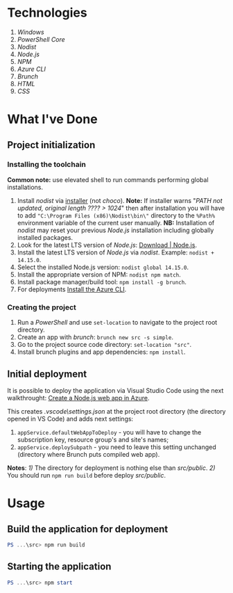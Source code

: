 # Technologies

1. _Windows_
1. _PowerShell Core_
1. _Nodist_
1. _Node.js_
1. _NPM_
1. _Azure CLI_
1. _Brunch_
1. _HTML_
1. _CSS_

# What I've Done

## Project initialization

### Installing the toolchain

**Common note:** use elevated shell to run commands performing global installations.

1. Install _nodist_ via [installer](https://github.com/nullivex/nodist/releases) (not _choco_).
   **Note:** If installer warns "_PATH not updated, original length ???? > 1024_" then after installation
   you will have to add `"C:\Program Files (x86)\Nodist\bin\"` directory to the `%Path%` environment
   variable of the current user manually.
   **NB:** Installation of _nodist_ may reset your previous _Node.js_ installation including globally
   installed packages.
1. Look for the latest LTS version of _Node.js_: [Download | Node.js](https://nodejs.org/en/download/).
1. Install the latest LTS version of _Node.js_ via _nodist_. Example: `nodist + 14.15.0`.
1. Select the installed Node.js version: `nodist global 14.15.0`.
1. Install the appropriate version of NPM: `nodist npm match`.
1. Install package manager/build tool: `npm install -g brunch`.
1. For deployments [Install the Azure CLI](https://docs.microsoft.com/en-us/cli/azure/install-azure-cli).

### Creating the project

1. Run a _PowerShell_ and use `set-location` to navigate to the project root directory.
1. Create an app with _brunch_: `brunch new src -s simple`.
1. Go to the project source code directory: `set-location "src"`.
1. Install brunch plugins and app dependencies: `npm install`.

## Initial deployment

It is possible to deploy the application via Visual Studio Code using the next walkthrought:
[Create a Node.js web app in Azure](https://docs.microsoft.com/en-us/azure/app-service/quickstart-nodejs?pivots=platform-windows).

This creates _.vscode\settings.json_ at the project root directory (the directory opened in VS Code) and adds next settings:

1. `appService.defaultWebAppToDeploy` - you will have to change the subscription key, resource group's and site's names;
1. `appService.deploySubpath` - you need to leave this setting unchanged (directory where Brunch puts compiled web app).

**Notes**: _1)_ The directory for deployment is nothing else than _src/public_.
_2)_ You should run `npm run build` before deploy _src/public_.

# Usage

## Build the application for deployment

```PowerShell
PS ...\src> npm run build
```

## Starting the application

```PowerShell
PS ...\src> npm start
```
